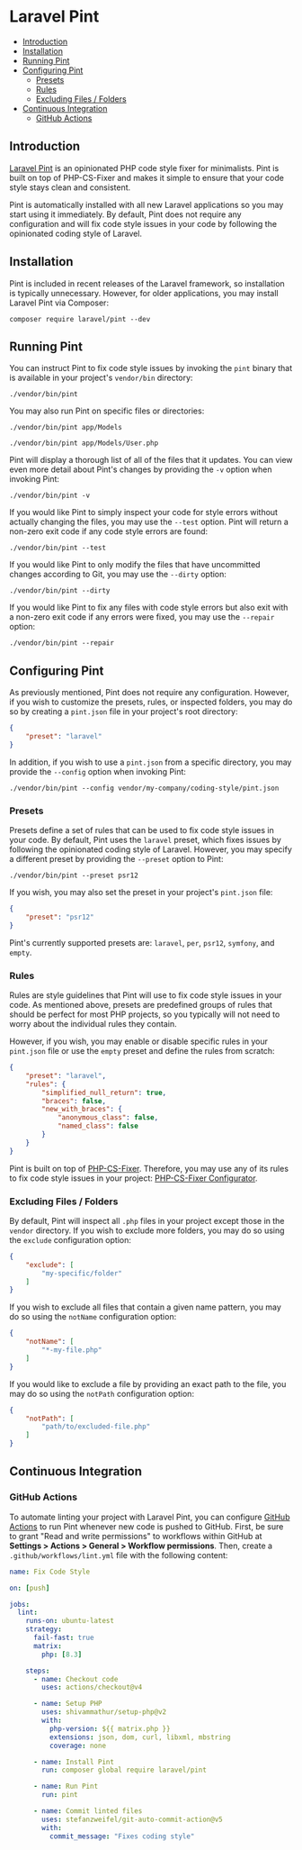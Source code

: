# Laravel Pint

- [Introduction](#introduction)
- [Installation](#installation)
- [Running Pint](#running-pint)
- [Configuring Pint](#configuring-pint)
    - [Presets](#presets)
    - [Rules](#rules)
    - [Excluding Files / Folders](#excluding-files-or-folders)
- [Continuous Integration](#continuous-integration)
    - [GitHub Actions](#running-tests-on-github-actions)

<a name="introduction"></a>
## Introduction

[Laravel Pint](https://github.com/laravel/pint) is an opinionated PHP code style fixer for minimalists. Pint is built on top of PHP-CS-Fixer and makes it simple to ensure that your code style stays clean and consistent.

Pint is automatically installed with all new Laravel applications so you may start using it immediately. By default, Pint does not require any configuration and will fix code style issues in your code by following the opinionated coding style of Laravel.

<a name="installation"></a>
## Installation

Pint is included in recent releases of the Laravel framework, so installation is typically unnecessary. However, for older applications, you may install Laravel Pint via Composer:

```shell
composer require laravel/pint --dev
```

<a name="running-pint"></a>
## Running Pint

You can instruct Pint to fix code style issues by invoking the `pint` binary that is available in your project's `vendor/bin` directory:

```shell
./vendor/bin/pint
```

You may also run Pint on specific files or directories:

```shell
./vendor/bin/pint app/Models

./vendor/bin/pint app/Models/User.php
```

Pint will display a thorough list of all of the files that it updates. You can view even more detail about Pint's changes by providing the `-v` option when invoking Pint:

```shell
./vendor/bin/pint -v
```

If you would like Pint to simply inspect your code for style errors without actually changing the files, you may use the `--test` option. Pint will return a non-zero exit code if any code style errors are found:

```shell
./vendor/bin/pint --test
```

If you would like Pint to only modify the files that have uncommitted changes according to Git, you may use the `--dirty` option:

```shell
./vendor/bin/pint --dirty
```

If you would like Pint to fix any files with code style errors but also exit with a non-zero exit code if any errors were fixed, you may use the `--repair` option:

```shell
./vendor/bin/pint --repair
```

<a name="configuring-pint"></a>
## Configuring Pint

As previously mentioned, Pint does not require any configuration. However, if you wish to customize the presets, rules, or inspected folders, you may do so by creating a `pint.json` file in your project's root directory:

```json
{
    "preset": "laravel"
}
```

In addition, if you wish to use a `pint.json` from a specific directory, you may provide the `--config` option when invoking Pint:

```shell
./vendor/bin/pint --config vendor/my-company/coding-style/pint.json
```

<a name="presets"></a>
### Presets

Presets define a set of rules that can be used to fix code style issues in your code. By default, Pint uses the `laravel` preset, which fixes issues by following the opinionated coding style of Laravel. However, you may specify a different preset by providing the `--preset` option to Pint:

```shell
./vendor/bin/pint --preset psr12
```

If you wish, you may also set the preset in your project's `pint.json` file:

```json
{
    "preset": "psr12"
}
```

Pint's currently supported presets are: `laravel`, `per`, `psr12`, `symfony`, and `empty`.

<a name="rules"></a>
### Rules

Rules are style guidelines that Pint will use to fix code style issues in your code. As mentioned above, presets are predefined groups of rules that should be perfect for most PHP projects, so you typically will not need to worry about the individual rules they contain.

However, if you wish, you may enable or disable specific rules in your `pint.json` file or use the `empty` preset and define the rules from scratch:

```json
{
    "preset": "laravel",
    "rules": {
        "simplified_null_return": true,
        "braces": false,
        "new_with_braces": {
            "anonymous_class": false,
            "named_class": false
        }
    }
}
```

Pint is built on top of [PHP-CS-Fixer](https://github.com/FriendsOfPHP/PHP-CS-Fixer). Therefore, you may use any of its rules to fix code style issues in your project: [PHP-CS-Fixer Configurator](https://mlocati.github.io/php-cs-fixer-configurator).

<a name="excluding-files-or-folders"></a>
### Excluding Files / Folders

By default, Pint will inspect all `.php` files in your project except those in the `vendor` directory. If you wish to exclude more folders, you may do so using the `exclude` configuration option:

```json
{
    "exclude": [
        "my-specific/folder"
    ]
}
```

If you wish to exclude all files that contain a given name pattern, you may do so using the `notName` configuration option:

```json
{
    "notName": [
        "*-my-file.php"
    ]
}
```

If you would like to exclude a file by providing an exact path to the file, you may do so using the `notPath` configuration option:

```json
{
    "notPath": [
        "path/to/excluded-file.php"
    ]
}
```

<a name="continuous-integration"></a>
## Continuous Integration

<a name="running-tests-on-github-actions"></a>
### GitHub Actions

To automate linting your project with Laravel Pint, you can configure [GitHub Actions](https://github.com/features/actions) to run Pint whenever new code is pushed to GitHub. First, be sure to grant "Read and write permissions" to workflows within GitHub at **Settings > Actions > General > Workflow permissions**. Then, create a `.github/workflows/lint.yml` file with the following content:

```yaml
name: Fix Code Style

on: [push]

jobs:
  lint:
    runs-on: ubuntu-latest
    strategy:
      fail-fast: true
      matrix:
        php: [8.3]

    steps:
      - name: Checkout code
        uses: actions/checkout@v4

      - name: Setup PHP
        uses: shivammathur/setup-php@v2
        with:
          php-version: ${{ matrix.php }}
          extensions: json, dom, curl, libxml, mbstring
          coverage: none

      - name: Install Pint
        run: composer global require laravel/pint

      - name: Run Pint
        run: pint

      - name: Commit linted files
        uses: stefanzweifel/git-auto-commit-action@v5
        with:
          commit_message: "Fixes coding style"
```
